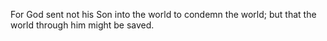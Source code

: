 For God sent not his Son into the world to condemn the world; but that the world through him might be saved.

